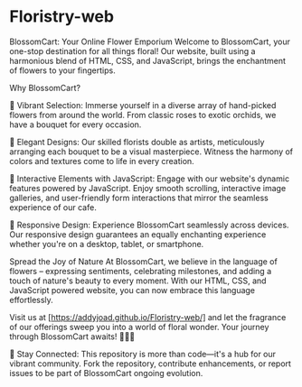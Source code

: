 # Floristry-web
BlossomCart: Your Online Flower Emporium
Welcome to BlossomCart, your one-stop destination for all things floral! Our website, built using a harmonious blend of HTML, CSS, and JavaScript, brings the enchantment of flowers to your fingertips.

Why BlossomCart?

🌼 Vibrant Selection: Immerse yourself in a diverse array of hand-picked flowers from around the world. From classic roses to exotic orchids, we have a bouquet for every occasion.

🎨 Elegant Designs: Our skilled florists double as artists, meticulously arranging each bouquet to be a visual masterpiece. Witness the harmony of colors and textures come to life in every creation.

🎨 Interactive Elements with JavaScript: Engage with our website's dynamic features powered by JavaScript. Enjoy smooth scrolling, interactive image galleries, and user-friendly form interactions that mirror the seamless experience of our cafe.

🌸 Responsive Design: Experience BlossomCart seamlessly across devices. Our responsive design guarantees an equally enchanting experience whether you're on a desktop, tablet, or smartphone.

Spread the Joy of Nature
At BlossomCart, we believe in the language of flowers – expressing sentiments, celebrating milestones, and adding a touch of nature's beauty to every moment. With our HTML, CSS, and JavaScript powered website, you can now embrace this language effortlessly.

Visit us at [https://addyjoad.github.io/Floristry-web/] and let the fragrance of our offerings sweep you into a world of floral wonder. Your journey through BlossomCart awaits! 🌷🌻🌺

📢 Stay Connected: This repository is more than code—it's a hub for our vibrant community. Fork the repository, contribute enhancements, or report issues to be part of BlossomCart ongoing evolution.
